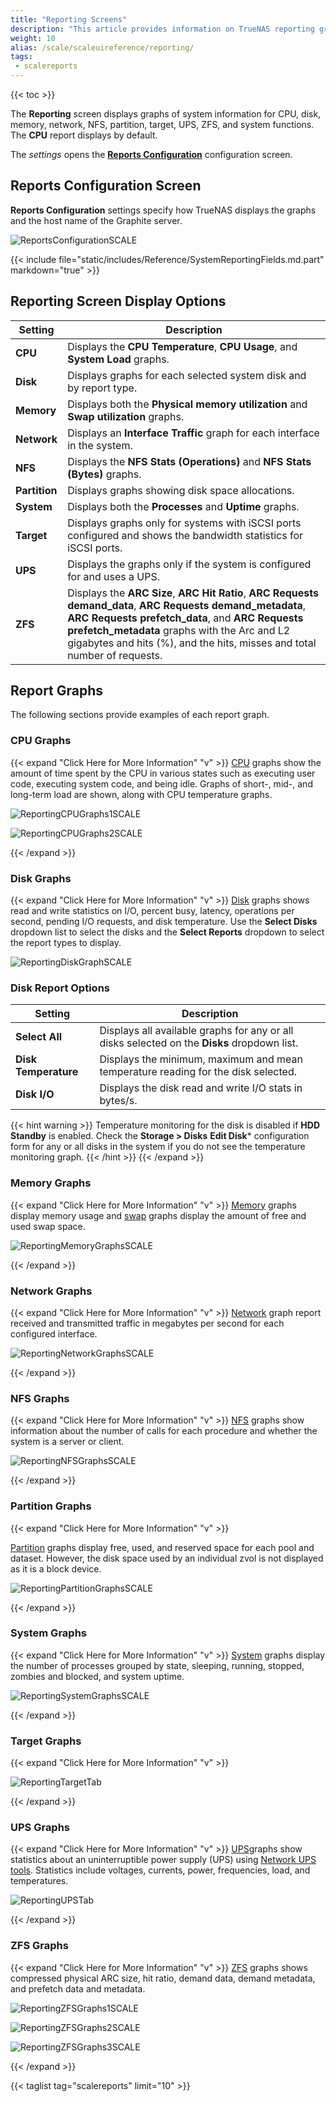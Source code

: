 ```yaml
---
title: "Reporting Screens"
description: "This article provides information on TrueNAS reporting graph screens and settings."
weight: 10
alias: /scale/scaleuireference/reporting/
tags:
 - scalereports
---
```



{{< toc >}}


The **Reporting** screen displays graphs of system information for CPU, disk, memory, network, NFS, partition, target, UPS, ZFS, and system functions. The **CPU** report displays by default.

The <i class="material-icons" aria-hidden="true" title="Settings">settings</i> opens the **[Reports Configuration](#reports-configuration-screen)** configuration screen.

## Reports Configuration Screen
**Reports Configuration** settings specify how TrueNAS displays the graphs and the host name of the Graphite server.

![ReportsConfigurationSCALE](/images/SCALE/22.02/ReportsConfigurationSCALE.png "Reports Configuration")

{{< include file="static/includes/Reference/SystemReportingFields.md.part" markdown="true" >}}

## Reporting Screen Display Options

| Setting | Description |
|---------|-------------|
| **CPU** | Displays the **CPU Temperature**, **CPU Usage**, and **System Load** graphs. |
| **Disk** | Displays graphs for each selected system disk and by report type. |
| **Memory** | Displays both the **Physical memory utilization** and **Swap utilization** graphs. |
| **Network** | Displays an **Interface Traffic** graph for each interface in the system. |
| **NFS** | Displays the **NFS Stats (Operations)** and **NFS Stats (Bytes)** graphs. |
| **Partition** | Displays graphs showing disk space allocations.  |
| **System** | Displays both the **Processes** and **Uptime** graphs. |
| **Target** | Displays graphs only for systems with iSCSI ports configured and shows the bandwidth statistics for iSCSI ports. |
| **UPS** | Displays the graphs only if the system is configured for and uses a UPS. |
| **ZFS**| Displays the **ARC Size**, **ARC Hit Ratio**, **ARC Requests demand_data**, **ARC Requests demand_metadata**, **ARC Requests prefetch_data**, and **ARC Requests prefetch_metadata** graphs with the Arc and L2 gigabytes and hits (%), and the hits, misses and total number of requests. |

## Report Graphs
The following sections provide examples of each report graph.
### CPU Graphs
{{< expand "Click Here for More Information" "v" >}}
[CPU](https://collectd.org/wiki/index.php/Plugin:CPU) graphs show the amount of time spent by the CPU in various states such as executing user code, executing system code, and being idle.
Graphs of short-, mid-, and long-term load are shown, along with CPU temperature graphs.

![ReportingCPUGraphs1SCALE](/images/SCALE/22.02/ReportingCPUGraphs1SCALE.png "CPU Reporting Usage and Temperature")

![ReportingCPUGraphs2SCALE](/images/SCALE/22.02/ReportingCPUGraphs2SCALE.png "CPU Reporting System Load")

{{< /expand >}}
### Disk Graphs
{{< expand "Click Here for More Information" "v" >}}
[Disk](https://collectd.org/wiki/index.php/Plugin:Disk) graphs shows read and write statistics on I/O, percent busy, latency, operations per second, pending I/O requests, and disk temperature.
Use the **Select Disks** dropdown list to select the disks and the **Select Reports** dropdown to select the report types to display. 

![ReportingDiskGraphSCALE](/images/SCALE/22.02/ReportingDiskGraphSCALE.png "Disks Reporting")

### Disk Report Options
| Setting | Description |
|---------|-------------|
| **Select All** | Displays all available graphs for any or all disks selected on the **Disks** dropdown list. |
| **Disk Temperature** | Displays the minimum, maximum and mean temperature reading for the disk selected. |
| **Disk I/O** | Displays the disk read and write I/O stats in bytes/s. |

{{< hint warning >}}
Temperature monitoring for the disk is disabled if **HDD Standby** is enabled. Check the **Storage > Disks** **Edit Disk*** configuration form for any or all disks in the system if you do not see the temperature monitoring graph.
{{< /hint >}}
{{< /expand >}}
### Memory Graphs
{{< expand "Click Here for More Information" "v" >}}
[Memory](https://collectd.org/wiki/index.php/Plugin:Memory) graphs display memory usage and [swap](https://collectd.org/wiki/index.php/Plugin:Swap) graphs display the amount of free and used swap space.

![ReportingMemoryGraphsSCALE](/images/SCALE/22.02/ReportingMemoryGraphsSCALE.png "Memory Reporting")

{{< /expand >}}
### Network Graphs
{{< expand "Click Here for More Information" "v" >}}
[Network](https://collectd.org/wiki/index.php/Plugin:Interface) graph report received and transmitted traffic in megabytes per second for each configured interface.

![ReportingNetworkGraphsSCALE](/images/SCALE/22.02/ReportingNetworkGraphsSCALE.png "Network Reporting")

{{< /expand >}}
### NFS Graphs
{{< expand "Click Here for More Information" "v" >}}
[NFS](https://collectd.org/wiki/index.php/Plugin:NFS) graphs show information about the number of calls for each procedure and whether the system is a server or client.

![ReportingNFSGraphsSCALE](/images/SCALE/22.02/ReportingNFSGraphsSCALE.png "NFS Reporting")

{{< /expand >}}
### Partition Graphs
{{< expand "Click Here for More Information" "v" >}}

[Partition](https://collectd.org/wiki/index.php/Plugin:DF) graphs display free, used, and reserved space for each pool and dataset. However, the disk space used by an individual zvol is not displayed as it is a block device.

![ReportingPartitionGraphsSCALE](/images/SCALE/22.02/ReportingPartitionGraphsSCALE.png "Partition Reporting")

{{< /expand >}}
### System Graphs
{{< expand "Click Here for More Information" "v" >}}
[System](https://collectd.org/wiki/index.php/Plugin:Processes) graphs display the number of processes grouped by state, sleeping, running, stopped, zombies and blocked, and system uptime.

![ReportingSystemGraphsSCALE](/images/SCALE/22.02/ReportingSystemGraphsSCALE.png "System Reporting")

{{< /expand >}}
### Target Graphs
{{< expand "Click Here for More Information" "v" >}}

![ReportingTargetTab](/images/CORE/12.0/ReportingTargetTab.png "iSCSI Target Reporting")

{{< /expand >}}
### UPS Graphs
{{< expand "Click Here for More Information" "v" >}}
[UPS](https://collectd.org/wiki/index.php/Plugin:NUT)graphs show statistics about an uninterruptible power supply (UPS) using [Network UPS tools](https://networkupstools.org/). Statistics include voltages, currents, power, frequencies, load, and temperatures. 

![ReportingUPSTab](/images/CORE/12.0/ReportingUPSTab.png "UPS Reporting")

{{< /expand >}}
### ZFS Graphs
{{< expand "Click Here for More Information" "v" >}}
[ZFS](https://collectd.org/wiki/index.php/Plugin:ZFS_ARC) graphs shows compressed physical ARC size, hit ratio, demand data, demand metadata, and prefetch data and metadata.

![ReportingZFSGraphs1SCALE](/images/SCALE/22.02/ReportingZFSGraphs1SCALE.png "ZFS Reporting ARC Size and Hit Ratio") 


![ReportingZFSGraphs2SCALE](/images/SCALE/22.02/ReportingZFSGraphs2SCALE.png "ZFS Reporting demand_data and _metadata") 


![ReportingZFSGraphs3SCALE](/images/SCALE/22.02/ReportingZFSGraphs3SCALE.png "ZFS Reporting Graphs Prefetch_data and _metadata")

{{< /expand >}}

{{< taglist tag="scalereports" limit="10" >}}